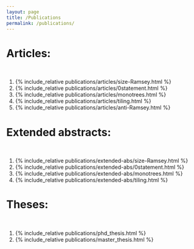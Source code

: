 ```yaml
---
layout: page
title: /Publications
permalink: /publications/
---
```


# Articles:
<br>
<ol>
<li> {% include_relative publications/articles/size-Ramsey.html %} <br></li>
<li> {% include_relative publications/articles/0statement.html %} <br></li>
<li> {% include_relative publications/articles/monotrees.html %} <br></li>
<li> {% include_relative publications/articles/tiling.html %} <br></li>
<li> {% include_relative publications/articles/anti-Ramsey.html %} <br></li>
</ol>

# Extended abstracts:
<br>
<ol>
<li> {% include_relative publications/extended-abs/size-Ramsey.html %} <br></li>
<li> {% include_relative publications/extended-abs/0statement.html %} <br></li>
<li> {% include_relative publications/extended-abs/monotrees.html %} <br></li>
<li> {% include_relative publications/extended-abs/tiling.html %} <br></li>
</ol>

# Theses:
<br>
<ol>
<li> {% include_relative publications/phd_thesis.html %} <br></li>
<li> {% include_relative publications/master_thesis.html %} <br></li>
</ol>
